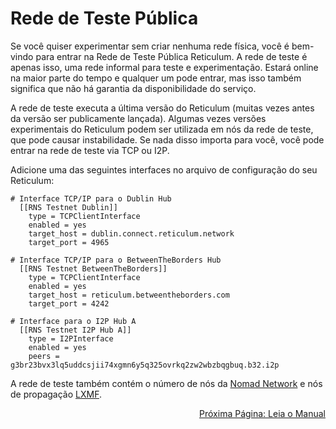 # Rede de Teste Pública
Se você quiser experimentar sem criar nenhuma rede física, você é bem-vindo para entrar na Rede de Teste Pública Reticulum. A rede de teste é apenas isso, uma rede informal para teste e experimentação. Estará online na maior parte do tempo e qualquer um pode entrar, mas isso também significa que não há garantia da disponibilidade do serviço.

A rede de teste executa a última versão do Reticulum (muitas vezes antes da versão ser publicamente lançada).
Algumas vezes versões experimentais do Reticulum podem ser utilizada em nós da rede de teste, que pode causar instabilidade. Se nada disso importa para você, você pode entrar na rede de teste via TCP ou I2P.

Adicione uma das seguintes interfaces no arquivo de configuração do seu Reticulum:

```
# Interface TCP/IP para o Dublin Hub
  [[RNS Testnet Dublin]]
    type = TCPClientInterface
    enabled = yes
    target_host = dublin.connect.reticulum.network
    target_port = 4965

# Interface TCP/IP para o BetweenTheBorders Hub
  [[RNS Testnet BetweenTheBorders]]
    type = TCPClientInterface
    enabled = yes
    target_host = reticulum.betweentheborders.com
    target_port = 4242

# Interface para o I2P Hub A
  [[RNS Testnet I2P Hub A]]
    type = I2PInterface
    enabled = yes
    peers = g3br23bvx3lq5uddcsjii74xgmn6y5q325ovrkq2zw2wbzbqgbuq.b32.i2p
```

A rede de teste também contém o número de nós da [Nomad Network](https://github.com/markqvist/nomadnet) e nós de propagação [LXMF](https://github.com/markqvist/lxmf).

<p align="right"><a href="docs_pt-br.html">Próxima Página: Leia o Manual</a></p>
